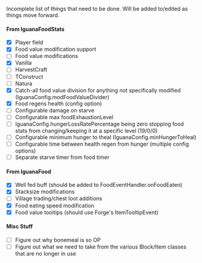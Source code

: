Incomplete list of things that need to be done. Will be added to/edited as things move forward.

#### From IguanaFoodStats
- [x] Player field
- [x] Food value modification support
- [ ] Food value modifications
 - [x] Vanilla
 - [ ] HarvestCraft
 - [ ] TConstruct
 - [ ] Natura
 - [x] Catch-all food value division for anything not specifically modified (IguanaConfig.modFoodValueDivider)
- [x] Food regens health (config option)
- [ ] Configurable damage on starve
- [ ] Configurable max foodExhaustionLevel
- [ ] IguanaConfig.hungerLossRatePercentage being zero stopping food stats from changing/keeping it at a specific level (19/0/0)
- [ ] Configurable minimum hunger to theal (IguanaConfig.minHungerToHeal)
- [ ] Configurable time between health regen from hunger (multiple config options)
- [ ] Separate starve timer from food timer

#### From IguanaFood
- [x] Well fed buff (should be added to FoodEventHandler.onFoodEaten)
- [x] Stacksize modifications
- [ ] Village trading/chest loot additions
- [x] Food eating speed modification
- [x] Food value tooltips (should use Forge's ItemTooltipEvent)

#### Misc Stuff
- [ ] Figure out why bonemeal is so OP
- [ ] Figure out what we need to take from the various Block/Item classes that are no longer in use
